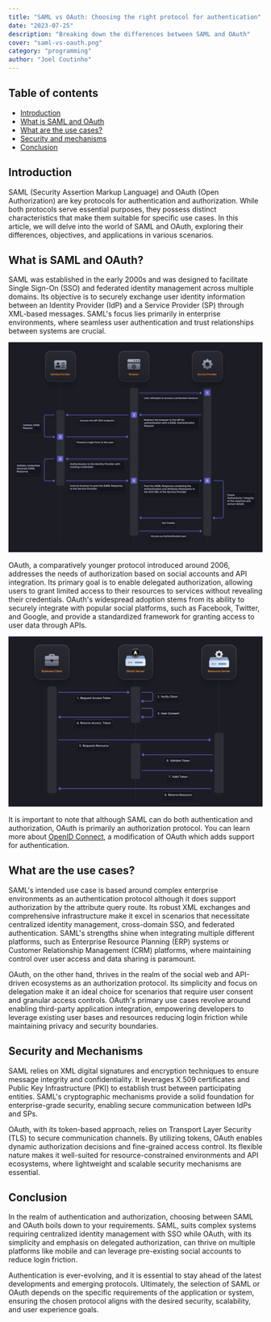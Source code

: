```yaml
---
title: "SAML vs OAuth: Choosing the right protocol for authentication"
date: "2023-07-25"
description: "Breaking down the differences between SAML and OAuth"
cover: "saml-vs-oauth.png"
category: "programming"
author: "Joel Coutinho"
---
```



## Table of contents

- [Introduction](#introduction)
- [What is SAML and OAuth](#what-is-saml-and-oauth)
- [What are the use cases?](#what-are-the-use-cases)
- [Security and mechanisms](#security-and-mechanisms)
- [Conclusion](#conclusion)

## Introduction

SAML (Security Assertion Markup Language) and OAuth (Open Authorization) are key protocols for authentication and authorization. While both protocols serve essential purposes, they possess distinct characteristics that make them suitable for specific use cases. In this article, we will delve into the world of SAML and OAuth, exploring their differences, objectives, and applications in various scenarios.


## What is SAML and OAuth?

SAML was established in the early 2000s and was designed to facilitate Single Sign-On (SSO) and federated identity management across multiple domains. Its objective is to securely exchange user identity information between an Identity Provider (IdP) and a Service Provider (SP) through XML-based messages. SAML's focus lies primarily in enterprise environments, where seamless user authentication and trust relationships between systems are crucial.

![SAML flow](./saml-flow.png)

OAuth, a comparatively younger protocol introduced around 2006, addresses the needs of authorization based on social accounts and API integration. Its primary goal is to enable delegated authorization, allowing users to grant limited access to their resources to services without revealing their credentials. OAuth's widespread adoption stems from its ability to securely integrate with popular social platforms, such as Facebook, Twitter, and Google, and provide a standardized framework for granting access to user data through APIs.

![Oauth flow](./oauth-flow.png)

It is important to note that although SAML can do both authentication and authorization, OAuth is primarily an authorization protocol. You can learn more about [OpenID Connect](https://supertokens.com/blog/oauth-vs-oidc), a modification of OAuth which adds support for authentication. 

## What are the use cases?

SAML's intended use case is based around complex enterprise environments as an authentication protocol although it does support authorization by the attribute query route. Its robust XML exchanges and comprehensive infrastructure make it excel in scenarios that necessitate centralized identity management, cross-domain SSO, and federated authentication. SAML's strengths shine when integrating multiple different platforms, such as Enterprise Resource Planning (ERP) systems or Customer Relationship Management (CRM) platforms, where maintaining control over user access and data sharing is paramount.

OAuth, on the other hand, thrives in the realm of the social web and API-driven ecosystems as an authorization protocol. Its simplicity and focus on delegation make it an ideal choice for scenarios that require user consent and granular access controls. OAuth's primary use cases revolve around enabling third-party application integration, empowering developers to leverage existing user bases and resources reducing login friction while maintaining privacy and security boundaries.


## Security and Mechanisms

SAML relies on XML digital signatures and encryption techniques to ensure message integrity and confidentiality. It leverages X.509 certificates and Public Key Infrastructure (PKI) to establish trust between participating entities. SAML's cryptographic mechanisms provide a solid foundation for enterprise-grade security, enabling secure communication between IdPs and SPs.

OAuth, with its token-based approach, relies on Transport Layer Security (TLS) to secure communication channels. By utilizing tokens, OAuth enables dynamic authorization decisions and fine-grained access control. Its flexible nature makes it well-suited for resource-constrained environments and API ecosystems, where lightweight and scalable security mechanisms are essential.

## Conclusion

In the realm of authentication and authorization, choosing between SAML and OAuth boils down to your requirements. SAML, suits complex systems requiring centralized identity management with SSO while OAuth, with its simplicity and emphasis on delegated authorization, can thrive on multiple platforms like mobile and can leverage pre-existing social accounts to reduce login friction.

Authentication is ever-evolving, and it is essential to stay ahead of the latest developments and emerging protocols. Ultimately, the selection of SAML or OAuth depends on the specific requirements of the application or system, ensuring the chosen protocol aligns with the desired security, scalability, and user experience goals.


